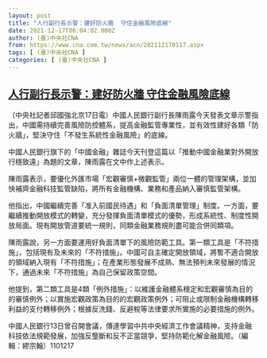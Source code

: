 ```yaml
---
layout: post
title: "人行副行長示警：建好防火牆  守住金融風險底線"
date: 2021-12-17T06:04:02.000Z
author: (臺)中央社CNA
from: https://www.cna.com.tw/news/acn/202112170117.aspx
tags: [ (臺)中央社CNA ]
categories: [ (臺)中央社CNA ]
---
```

<!--1639721042000-->
[人行副行長示警：建好防火牆  守住金融風險底線](https://www.cna.com.tw/news/acn/202112170117.aspx)
------

<div>
<div></div><div><p>（中央社記者邱國強北京17日電）中國人民銀行副行長陳雨露今天發表文章示警指出，中國需持續完善風險防控體系，提高金融監管專業性，並有效性建好各類「防火牆」，堅決守住「不發生系統性金融風險」的底線。</p><p>中國人民銀行旗下的「中國金融」雜誌今天刊登這篇以「推動中國金融業對外開放行穩致遠」為題的文章，陳雨露在文中作上述表示。</p><p>陳雨露表示，要優化外匯市場「宏觀審慎+微觀監管」兩位一體的管理架構，並加快補齊金融科技監管缺陷，將所有金融機構、業務和產品納入審慎監管架構。</p><p>他指出，中國繼續完善「准入前國民待遇」和「負面清單管理」制度。一方面，要繼續推動開放模式的轉變，充分發揮負面清單模式的優勢，形成系統性、制度性開放局面。現有開放管道要統一規則，同類金融業務規則盡可能合併同類項。</p><p>陳雨露說，另一方面要運用好負面清單下的風險防範工具。第一類工具是「不符措施」，包括現有及未來的「不符措施」。中國可自主確定開放領域，將暫不適合開放的領域納入現有「不符措施」；在產業形態發展不成熟、無法預判未來發展的情況下，通過未來「不符措施」為自己保留政策空間。</p><p>他提到，第二類工具是4類「例外措施」：以維護金融體系穩定和宏觀審慎為目的的審慎例外；以實施宏觀政策為目的的宏觀政策例外；可阻止或限制金融機構轉移利益的支付轉移例外；根據反洗錢、反避稅等法律要求所實施的必要措施的例外。</p><p>中國人民銀行13日曾召開會議，傳達學習中共中央經濟工作會議精神，支持金融科技依法規範發展，加強反壟斷和反不正當競爭，堅持防範化解金融風險。（編輯：繆宗翰）1101217</p></div>
</div>
